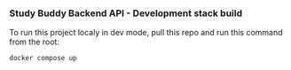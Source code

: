 ### Study Buddy Backend API - Development stack build

To run this project localy in dev mode, pull this repo and run this command from the root:

~~~
docker compose up
~~~
